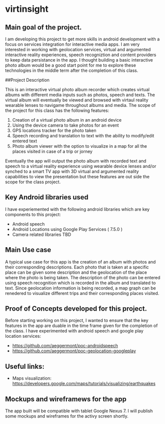 # virtinsight

## Main goal of the project.

I am developing this project to get more skills in android development with a focus on services integration for interactive media apps. I am very interested in working with geolocation services, virtual and argumented interactive reality experiences, speech recogniztion and content providers to keep data persistance in the app.  I thought building a basic interactive photo album would be a good start point for me to explore these technologies in the middle term after the completion of this class. 

##Project Description

This is an interactive virtual photo album recorder which creates virtual albums with different media inputs such as photos, speech and texts. The virtual album will eventually be viewed and browsed with virtaul reality wearable lenses to navigame throughout albums and media.  The scope of the project for this class has the following features:

1. Creation of a virtual photo album in an android device 
2. Using the device camera to take photos for an event
3. GPS locations tracker for the photo taken
4. Speech recording and translation to text with the ability to modify/edit entered text
5. Photo album viewer with the option to visualize in a map for all the places visited in case of a trip or jorney

Eventually the app will output the photo album with recorded text and speech to a virtual reality experience using  wearable device lenses and/or synched to a smart TV app with 3D virtual and argumented reality capabilities to view the presentation but these features are out side the scope for the class project. 

## Key Android libraries used

I have experiemented with the following android libraries which are key components to this project: 
* Android speech
* Android Locations using Google Play Services ( 7.5.0 )
* Camera related libraries TBD

## Main Use case

A typical use case for this app is the creation of an album with photos and their corresponding descriptions. Each photo that is taken at a specific place can be given some description and the geolocation of the place where the photo is being taken. The description of the photo can be entered using speech recognition which is recorded in the album and translated to text.  Since geolocation information is being recorded, a map graph can be renedered to visualize different trips and their corresponding places visited.  

## Proof of Concepts developed for this project.

Before starting working on this project, I wanted to ensure that the key features in the app are duable in the time frame given for the completion of the class.  I have experimented with android speech and google play location services:

* https://github.com/aeggermont/poc-androidspeech
* https://github.com/aeggermont/poc-geolocation-googleplay

## Useful links:
* Maps visualization: https://developers.google.com/maps/tutorials/visualizing/earthquakes

## Mockups and wireframews for the app

The app built will be compatible with tablet Google Nexus 7. I will publish some mockups and wireframes for the activy screen shortly.
